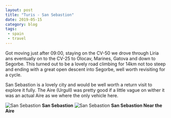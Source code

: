 ```yaml
---
layout: post
title: "Turis - San Sebastion"
date: 2019-05-15
category: blog
tags:
 - spain
 - travel
---
```


Got moving just after 09:00, staying on the CV-50 we drove through Liria ans eventually on to the CV-25 to Olocav, Marines, Gatova and down to Segorbe. This turned out to be a lovely road climbing for 14km not too steep and ending with a great open descent into Segorbe, well worth revisiting for a cycle.
<!--more-->
San Sebastion is a lovely city and would be well worth a return visit to explore it fully. The Aire (Urgull) was pretty good if a little vague on wither it was an actual Aire as we where the only vehicle here.

![San Sebastion](/images/2019/2019-05-15-turis-san-sebastion.jpg) **San Sebastion**
![San Sebastion](/images/2019/2019-05-15-turis-san-sebastion-1.jpg) **San Sebastion Near the Aire**
